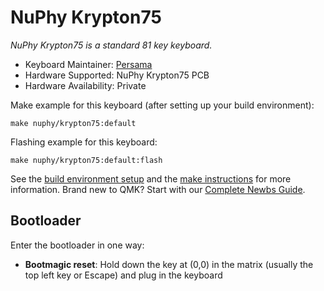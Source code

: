 # NuPhy Krypton75

*NuPhy Krypton75 is a standard 81 key keyboard.*

* Keyboard Maintainer: [Persama](https://github.com/Persama)
* Hardware Supported: NuPhy Krypton75 PCB
* Hardware Availability: Private

Make example for this keyboard (after setting up your build environment):

    make nuphy/krypton75:default

Flashing example for this keyboard:

    make nuphy/krypton75:default:flash

See the [build environment setup](https://docs.qmk.fm/#/getting_started_build_tools) and the [make instructions](https://docs.qmk.fm/#/getting_started_make_guide) for more information. Brand new to QMK? Start with our [Complete Newbs Guide](https://docs.qmk.fm/#/newbs).

## Bootloader

Enter the bootloader in one way:

* **Bootmagic reset**: Hold down the key at (0,0) in the matrix (usually the top left key or Escape) and plug in the keyboard
